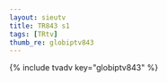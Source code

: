 ```yaml
--- 
layout: sieutv
title: TR843 s1
tags: [TRtv]
thumb_re: globiptv843
---
```

{% include tvadv key="globiptv843" %} 
